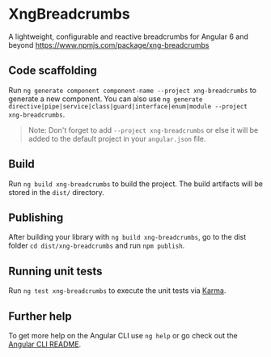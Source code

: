 # XngBreadcrumbs

A lightweight, configurable and reactive breadcrumbs for Angular 6 and beyond https://www.npmjs.com/package/xng-breadcrumbs

## Code scaffolding

Run `ng generate component component-name --project xng-breadcrumbs` to generate a new component. You can also use `ng generate directive|pipe|service|class|guard|interface|enum|module --project xng-breadcrumbs`.
> Note: Don't forget to add `--project xng-breadcrumbs` or else it will be added to the default project in your `angular.json` file. 

## Build

Run `ng build xng-breadcrumbs` to build the project. The build artifacts will be stored in the `dist/` directory.

## Publishing

After building your library with `ng build xng-breadcrumbs`, go to the dist folder `cd dist/xng-breadcrumbs` and run `npm publish`.

## Running unit tests

Run `ng test xng-breadcrumbs` to execute the unit tests via [Karma](https://karma-runner.github.io).

## Further help

To get more help on the Angular CLI use `ng help` or go check out the [Angular CLI README](https://github.com/angular/angular-cli/blob/master/README.md).
